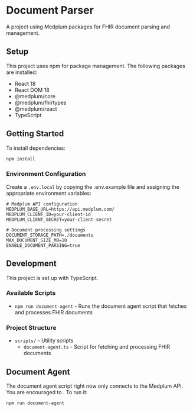 # Document Parser

A project using Medplum packages for FHIR document parsing and management.

## Setup

This project uses npm for package management. The following packages are installed:

- React 18
- React DOM 18
- @medplum/core
- @medplum/fhirtypes
- @medplum/react
- TypeScript

## Getting Started

To install dependencies:

```bash
npm install
```

### Environment Configuration

Create a `.env.local` by copying the .env.example file and assigning the appropriate environment variables:

```
# Medplum API configuration
MEDPLUM_BASE_URL=https://api.medplum.com/
MEDPLUM_CLIENT_ID=your-client-id
MEDPLUM_CLIENT_SECRET=your-client-secret

# Document processing settings
DOCUMENT_STORAGE_PATH=./documents
MAX_DOCUMENT_SIZE_MB=10
ENABLE_DOCUMENT_PARSING=true
```

## Development

This project is set up with TypeScript.

### Available Scripts

- `npm run document-agent` - Runs the document agent script that fetches and processes FHIR documents

### Project Structure

- `scripts/` - Utility scripts
  - `document-agent.ts` - Script for fetching and processing FHIR documents

## Document Agent

The document agent script right now only connects to the Medplum API. You are encouraged to . To run it:

```bash
npm run document-agent
```
